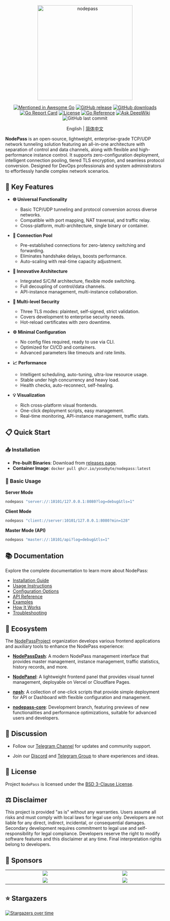 <div align="center">
  <img src="https://cdn.yobc.de/assets/np-gopher.png" alt="nodepass" width="300">

[![Mentioned in Awesome Go](https://awesome.re/mentioned-badge.svg)](https://github.com/avelino/awesome-go#networking)
[![GitHub release](https://img.shields.io/github/v/release/yosebyte/nodepass)](https://github.com/yosebyte/nodepass/releases)
[![GitHub downloads](https://img.shields.io/github/downloads/yosebyte/nodepass/total.svg)](https://github.com/yosebyte/nodepass/releases)
[![Go Report Card](https://goreportcard.com/badge/github.com/yosebyte/nodepass)](https://goreportcard.com/report/github.com/yosebyte/nodepass)
[![License](https://img.shields.io/badge/License-BSD_3--Clause-blue.svg)](https://opensource.org/licenses/BSD-3-Clause)
[![Go Reference](https://pkg.go.dev/badge/github.com/yosebyte/nodepass.svg)](https://pkg.go.dev/github.com/yosebyte/nodepass)
[![Ask DeepWiki](https://deepwiki.com/badge.svg)](https://deepwiki.com/yosebyte/nodepass)
![GitHub last commit](https://img.shields.io/github/last-commit/yosebyte/nodepass)

English | [简体中文](README_zh.md)
</div>

**NodePass** is an open-source, lightweight, enterprise-grade TCP/UDP network tunneling solution featuring an all-in-one architecture with separation of control and data channels, along with flexible and high-performance instance control. It supports zero-configuration deployment, intelligent connection pooling, tiered TLS encryption, and seamless protocol conversion. Designed for DevOps professionals and system administrators to effortlessly handle complex network scenarios.

## 💎 Key Features

- **🌐 Universal Functionality**
  - Basic TCP/UDP tunneling and protocol conversion across diverse networks.
  - Compatible with port mapping, NAT traversal, and traffic relay.
  - Cross-platform, multi-architecture, single binary or container.

- **🚀 Connection Pool**
  - Pre-established connections for zero-latency switching and forwarding.
  - Eliminates handshake delays, boosts performance.
  - Auto-scaling with real-time capacity adjustment.

- **🧬 Innovative Architecture**
  - Integrated S/C/M architecture, flexible mode switching.
  - Full decoupling of control/data channels.
  - API-instance management, multi-instance collaboration.

- **🔐 Multi-level Security**
  - Three TLS modes: plaintext, self-signed, strict validation.
  - Covers development to enterprise security needs.
  - Hot-reload certificates with zero downtime.

- **⚙️ Minimal Configuration**
  - No config files required, ready to use via CLI.
  - Optimized for CI/CD and containers.
  - Advanced parameters like timeouts and rate limits.

- **📈 Performance**
  - Intelligent scheduling, auto-tuning, ultra-low resource usage.
  - Stable under high concurrency and heavy load.
  - Health checks, auto-reconnect, self-healing.

- **💡 Visualization**
  - Rich cross-platform visual frontends.
  - One-click deployment scripts, easy management.
  - Real-time monitoring, API-instance management, traffic stats.

## 📋 Quick Start

### 📥 Installation

- **Pre-built Binaries**: Download from [releases page](https://github.com/yosebyte/nodepass/releases).
- **Container Image**: `docker pull ghcr.io/yosebyte/nodepass:latest`

### 🚀 Basic Usage

**Server Mode**
```bash
nodepass "server://:10101/127.0.0.1:8080?log=debug&tls=1"
```

**Client Mode**
```bash
nodepass "client://server:10101/127.0.0.1:8080?min=128"
```

**Master Mode (API)**
```bash
nodepass "master://:10101/api?log=debug&tls=1"
```

## 📚 Documentation

Explore the complete documentation to learn more about NodePass:

- [Installation Guide](/docs/en/installation.md)
- [Usage Instructions](/docs/en/usage.md)
- [Configuration Options](/docs/en/configuration.md)
- [API Reference](/docs/en/api.md)
- [Examples](/docs/en/examples.md)
- [How It Works](/docs/en/how-it-works.md)
- [Troubleshooting](/docs/en/troubleshooting.md)

## 🌱 Ecosystem

The [NodePassProject](https://github.com/NodePassProject) organization develops various frontend applications and auxiliary tools to enhance the NodePass experience:

- **[NodePassDash](https://github.com/NodePassProject/NodePassDash)**: A modern NodePass management interface that provides master management, instance management, traffic statistics, history records, and more.

- **[NodePanel](https://github.com/NodePassProject/NodePanel)**: A lightweight frontend panel that provides visual tunnel management, deployable on Vercel or Cloudflare Pages.

- **[npsh](https://github.com/NodePassProject/npsh)**: A collection of one-click scripts that provide simple deployment for API or Dashboard with flexible configuration and management.

- **[nodepass-core](https://github.com/NodePassProject/nodepass-core)**: Development branch, featuring previews of new functionalities and performance optimizations, suitable for advanced users and developers.

## 💬 Discussion

- Follow our [Telegram Channel](https://t.me/NodePassChannel) for updates and community support.

- Join our [Discord](https://discord.gg/2cnXcnDMGc) and [Telegram Group](https://t.me/NodePassGroup) to share experiences and ideas.

## 📄 License

Project `NodePass` is licensed under the [BSD 3-Clause License](LICENSE).

## ⚖️ Disclaimer

This project is provided "as is" without any warranties. Users assume all risks and must comply with local laws for legal use only. Developers are not liable for any direct, indirect, incidental, or consequential damages. Secondary development requires commitment to legal use and self-responsibility for legal compliance. Developers reserve the right to modify software features and this disclaimer at any time. Final interpretation rights belong to developers.

## 🤝 Sponsors

<table>
  <tr>
    <td width="240" align="center">
      <a href="https://whmcs.as211392.com"><img src="https://cdn.yobc.de/assets/dreamcloud.png"></a>
    </td>
    <td width="240" align="center">
      <a href="https://t.me/xiao_bai_xue_zhang"><img src="https://cdn.yobc.de/assets/xuezhang.png"></a>
    </td>
  </tr>
  <tr>
    <td width="240" align="center">
      <a href="https://sharon.io"><img src="https://cdn.yobc.de/assets/sharon.png"></a>
    </td>
    <td width="240" align="center">
      <a href="https://vps.town"><img src="https://cdn.yobc.de/assets/vpstown.png"></a>
    </td>
  </tr>
</table>

## ⭐ Stargazers

[![Stargazers over time](https://starchart.cc/yosebyte/nodepass.svg?variant=adaptive)](https://starchart.cc/yosebyte/nodepass)
